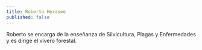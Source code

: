 ```yaml
---
title: Roberto Herasme
published: false
---
```


Roberto se encarga de la enseñanza de Silvicultura, Plagas y Enfermedades y es dirige el vivero forestal.

